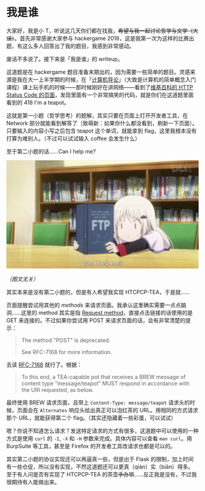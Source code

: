 # 我是谁

大家好，我是小 T，听说这几天你们都在找我，~~希望与我一起讨论哲学与文学（大误）~~。首先非常感谢大家参与 hackergame 2018，这是我第一次为这样的比赛出题，有这么多人回答出了我的题目，我感到非常感动。

废话不多说了。接下来是「我是谁」的 writeup。

这道题是在 hackergame 题目准备末期出的，因为需要一些简单的题目。灵感来源是我在大一上半学期的时候，在「[计算机导论](http://mis.teach.ustc.edu.cn/queryxkkccx.do?kcid=2430&bjbh=01104401&xnxq=20181&comefrom=kb)」（大致是计算机的简单概念入门课程）课上玩手机的时候——那时候刚好在讲网络——看到了[维基百科的 HTTP Status Code 的页面](https://en.wikipedia.org/wiki/List_of_HTTP_status_codes)，发现里面有一个非常搞笑的代码，就是你们在这道题里面看到的 418 I'm a teapot。

这就是第一小题（哲学思考）的题解，其实只要在页面上打开开发者工具，在 Network 部分就能看到解答了（致萌新：如果你什么都没看到，刷新一下页面）。只要输入的内容小写之后包含 teapot 这个单词，就能拿到 flag，这里我根本没有打算为难别人。（不过可以试试输入 coffee 会发生什么）

至于第二小题的话……Can I help me?

![Can I help me?](images/little_busters_kud_can_i_help_me.png)

*（图文无关）*

其实本来是没有第二小题的，但是有人希望我实现 HTCPCP-TEA，于是就……

页面提醒尝试用其他的 *methods* 来请求页面。我承认这里确实需要一点点脑洞……这里的 method 其实是指 [Request method](https://en.wikipedia.org/wiki/Hypertext_Transfer_Protocol#Request_methods)，直接点击链接的话使用的是 GET 来连接的。不过如果你尝试用 POST 来请求页面的话，会有非常清楚的提示：

> The method "POST" is deprecated.
>
> See RFC-7168 for more information.

去读 [RFC-7168](https://tools.ietf.org/html/rfc7168) 就行了。根据：

> To this end, a TEA-capable pot that receives a BREW message of content type "message/teapot" MUST respond in accordance with the URI requested, as below.

最终使用 BREW 请求页面，且带上 `Content-Type: message/teapot` 请求头的时候，页面会在 `Alternates` 响应头给出真正可以泡红茶的 URL。用相同的方式请求那个 URL，就能获得第二个 flag。（其实还隐藏着一些彩蛋，可以试试）

嗯？你说不知道怎么请求？发送特定请求的方式有很多，这道题中可以使用的一种方式是使用 `curl` 的 `-I`, `-X` 和 `-H` 参数来完成。具体内容可以查看 `man curl`。用 BurpSuite 等工具，甚至是 Firefox 的开发者工具改请求也都是可以的。

其实第二小题的协议实现还可以再逼真一些，但是出于 Flask 的限制，加上时间有一些仓促，所以没有实现，不然这道题还可以更真（qiàn）实（biǎn）得多。至于有人问是否有实现了 HTCPCP-TEA 的茶壶~~手办~~嘛……反正我是没有，不过我很期待有人能做出来。